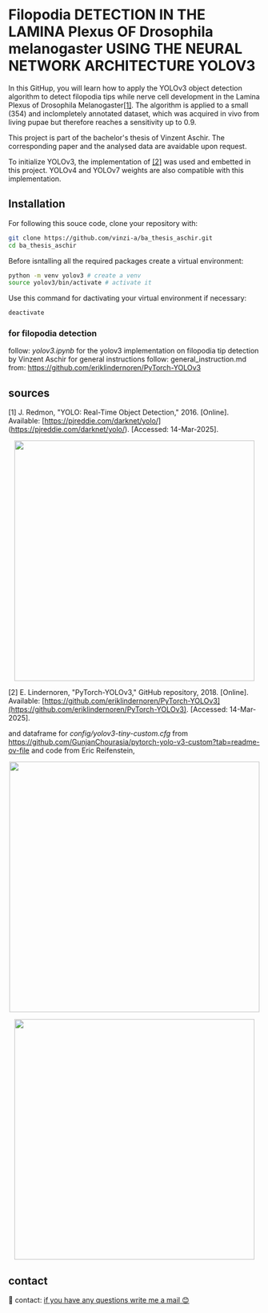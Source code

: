 # Filopodia DETECTION IN THE LAMINA Plexus OF Drosophila melanogaster USING THE NEURAL NETWORK ARCHITECTURE YOLOV3
In this GitHup, you will learn how to apply the YOLOv3 object detection algorithm to detect filopodia tips while nerve cell development in the Lamina Plexus of Drosophila Melanogaster[[1]](#q1). The algorithm is applied to a small (354) and inclompletely annotated dataset, which was acquired in vivo from living pupae but therefore reaches a sensitivity up to 0.9. 

This project is part of the bachelor's thesis of Vinzent Aschir. The corresponding paper and the analysed data are avaidable upon request. 

To initialize YOLOv3, the implementation of [[2]](#q2) was used and embetted in this project. YOLOv4 and YOLOv7 weights are also compatible with this implementation.
 
## Installation
For following this souce code, clone your repository with: 

```sh
git clone https://github.com/vinzi-a/ba_thesis_aschir.git
cd ba_thesis_aschir
```
Before isntalling all the required packages create a virtual environment:
 ```sh
python -m venv yolov3 # create a venv
source yolov3/bin/activate # activate it
```
Use this command for dactivating your virtual environment if necessary: 
```sh 
deactivate 
```
### for filopodia detection

follow: *yolov3.ipynb* for the yolov3 implementation on filopodia tip detection by Vinzent Aschir
for general instructions follow: general_instruction.md  from: https://github.com/eriklindernoren/PyTorch-YOLOv3


## sources

<a name="q1"></a> [1] J. Redmon, "YOLO: Real-Time Object Detection," 2016. [Online]. Available: [https://pjreddie.com/darknet/yolo/]
(https://pjreddie.com/darknet/yolo/). [Accessed: 14-Mar-2025].
<p align="center"><img src="https://github.com" width="480"\></p>

<a name="q2"></a> [2] E. Lindernoren, "PyTorch-YOLOv3," GitHub repository, 2018. [Online]. Available: [https://github.com/eriklindernoren/PyTorch-YOLOv3](https://github.com/eriklindernoren/PyTorch-YOLOv3). [Accessed: 14-Mar-2025].


and dataframe for *config/yolov3-tiny-custom.cfg* from https://github.com/GunjanChourasia/pytorch-yolo-v3-custom?tab=readme-ov-file
and code from Eric Reifenstein,
<p align="center"><img src="https://github.com/vinzi-a/ba_thesis_aschir/visualisation/R6_P35_5.jpg" width="500"\></p>

<p align="center"><img src="https://github.com/GunjanChourasia/pytorch-yolo-v3-custom?tab=readme-ov-file" width="480"\></p>


## contact
📧 contact: <a href="vinzent.aschir@web.de">if you have any questions write me a mail 😊</a>
